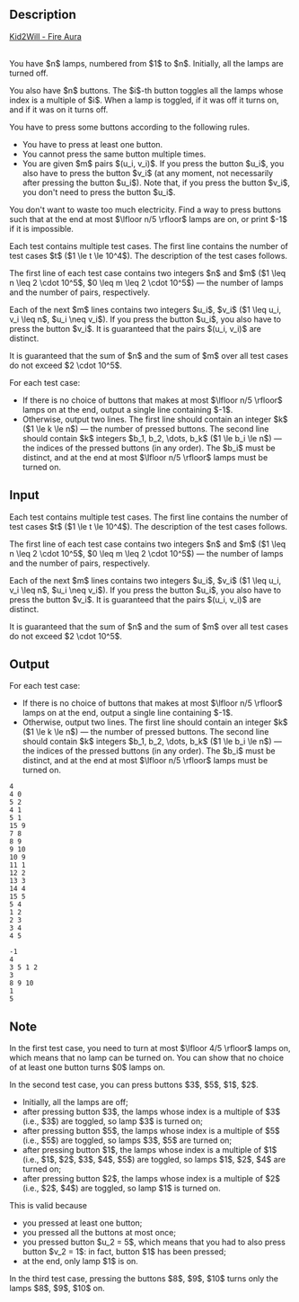 ## Description

<div><div class="epigraph"><div class="epigraph-text"><span class="tex-font-style-it"><a href="https://soundcloud.com/xgp/kid2will-fire-aura">Kid2Will - Fire Aura</a></span></div><div class="epigraph-source">⠀</div></div><p>You have $n$ lamps, numbered from $1$ to $n$. Initially, all the lamps are turned off.</p><p>You also have $n$ buttons. The $i$-th button toggles all the lamps whose index is a multiple of $i$. When a lamp is toggled, if it was off it turns on, and if it was on it turns off.</p><p>You have to press some buttons according to the following rules.</p><ul> <li> You have to press at least one button. </li><li> You cannot press the same button multiple times. </li><li> You are given $m$ pairs $(u_i, v_i)$. If you press the button $u_i$, you also have to press the button $v_i$ (at any moment, not necessarily after pressing the button $u_i$). Note that, if you press the button $v_i$, you don't need to press the button $u_i$. </li></ul><p>You don't want to waste too much electricity. Find a way to press buttons such that at the end at most $\lfloor n/5 \rfloor$ lamps are on, or print $-1$ if it is impossible.</p></div><div class="input-specification"><p>Each test contains multiple test cases. The first line contains the number of test cases $t$ ($1 \le t \le 10^4$). The description of the test cases follows.</p><p>The first line of each test case contains two integers $n$ and $m$ ($1 \leq n \leq 2 \cdot 10^5$, $0 \leq m \leq 2 \cdot 10^5$)&nbsp;— the number of lamps and the number of pairs, respectively.</p><p>Each of the next $m$ lines contains two integers $u_i$, $v_i$ ($1 \leq u_i, v_i \leq n$, $u_i \neq v_i$). If you press the button $u_i$, you also have to press the button $v_i$. It is guaranteed that the pairs $(u_i, v_i)$ are distinct.</p><p>It is guaranteed that the sum of $n$ and the sum of $m$ over all test cases do not exceed $2 \cdot 10^5$.</p></div><div class="output-specification"><p>For each test case: </p><ul> <li> If there is no choice of buttons that makes at most $\lfloor n/5 \rfloor$ lamps on at the end, output a single line containing $-1$. </li><li> Otherwise, output two lines. The first line should contain an integer $k$ ($1 \le k \le n$)&nbsp;— the number of pressed buttons. The second line should contain $k$ integers $b_1, b_2, \dots, b_k$ ($1 \le b_i \le n$)&nbsp;— the indices of the pressed buttons (in any order). The $b_i$ must be distinct, and at the end at most $\lfloor n/5 \rfloor$ lamps must be turned on. </li></ul></div>

## Input

<p>Each test contains multiple test cases. The first line contains the number of test cases $t$ ($1 \le t \le 10^4$). The description of the test cases follows.</p><p>The first line of each test case contains two integers $n$ and $m$ ($1 \leq n \leq 2 \cdot 10^5$, $0 \leq m \leq 2 \cdot 10^5$)&nbsp;— the number of lamps and the number of pairs, respectively.</p><p>Each of the next $m$ lines contains two integers $u_i$, $v_i$ ($1 \leq u_i, v_i \leq n$, $u_i \neq v_i$). If you press the button $u_i$, you also have to press the button $v_i$. It is guaranteed that the pairs $(u_i, v_i)$ are distinct.</p><p>It is guaranteed that the sum of $n$ and the sum of $m$ over all test cases do not exceed $2 \cdot 10^5$.</p>

## Output

<p>For each test case: </p><ul> <li> If there is no choice of buttons that makes at most $\lfloor n/5 \rfloor$ lamps on at the end, output a single line containing $-1$. </li><li> Otherwise, output two lines. The first line should contain an integer $k$ ($1 \le k \le n$)&nbsp;— the number of pressed buttons. The second line should contain $k$ integers $b_1, b_2, \dots, b_k$ ($1 \le b_i \le n$)&nbsp;— the indices of the pressed buttons (in any order). The $b_i$ must be distinct, and at the end at most $\lfloor n/5 \rfloor$ lamps must be turned on. </li></ul>





```input1|2,6,7,8,9,10,11,12,13,14,15
4
4 0
5 2
4 1
5 1
15 9
7 8
8 9
9 10
10 9
11 1
12 2
13 3
14 4
15 5
5 4
1 2
2 3
3 4
4 5
```




```output1
-1
4
3 5 1 2
3
8 9 10
1
5
```



## Note

<p>In the first test case, you need to turn at most $\lfloor 4/5 \rfloor$ lamps on, which means that no lamp can be turned on. You can show that no choice of at least one button turns $0$ lamps on.</p><p>In the second test case, you can press buttons $3$, $5$, $1$, $2$.</p><ul> <li> Initially, all the lamps are off; </li><li> after pressing button $3$, the lamps whose index is a multiple of $3$ (i.e., $3$) are toggled, so lamp $3$ is turned on; </li><li> after pressing button $5$, the lamps whose index is a multiple of $5$ (i.e., $5$) are toggled, so lamps $3$, $5$ are turned on; </li><li> after pressing button $1$, the lamps whose index is a multiple of $1$ (i.e., $1$, $2$, $3$, $4$, $5$) are toggled, so lamps $1$, $2$, $4$ are turned on; </li><li> after pressing button $2$, the lamps whose index is a multiple of $2$ (i.e., $2$, $4$) are toggled, so lamp $1$ is turned on. </li></ul><p>This is valid because </p><ul> <li> you pressed at least one button; </li><li> you pressed all the buttons at most once; </li><li> you pressed button $u_2 = 5$, which means that you had to also press button $v_2 = 1$: in fact, button $1$ has been pressed; </li><li> at the end, only lamp $1$ is on. </li></ul><p>In the third test case, pressing the buttons $8$, $9$, $10$ turns only the lamps $8$, $9$, $10$ on.</p>
